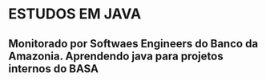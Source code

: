 # ESTUDOS EM JAVA

## Monitorado por Softwaes Engineers do Banco da Amazonia. Aprendendo java para projetos internos do BASA
